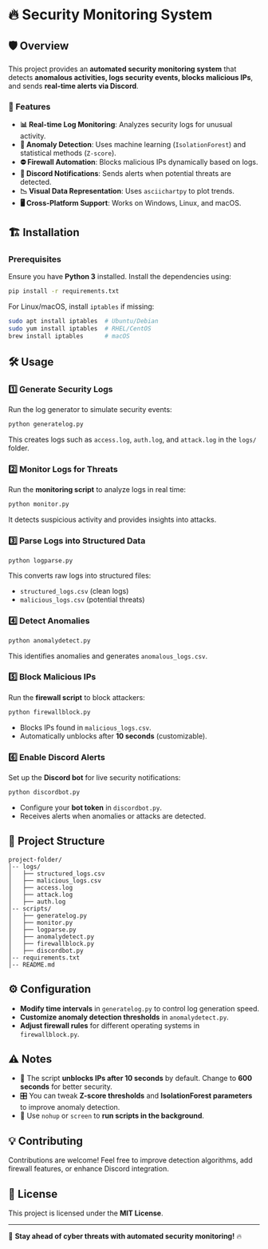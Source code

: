 
# 🔥 Security Monitoring System

## 🛡 Overview
This project provides an **automated security monitoring system** that detects **anomalous activities, logs security events, blocks malicious IPs**, and sends **real-time alerts via Discord**.

### 🚀 Features
- **📊 Real-time Log Monitoring**: Analyzes security logs for unusual activity.
- **🧠 Anomaly Detection**: Uses machine learning (`IsolationForest`) and statistical methods (`Z-score`).
- **⛔ Firewall Automation**: Blocks malicious IPs dynamically based on logs.
- **📩 Discord Notifications**: Sends alerts when potential threats are detected.
- **📉 Visual Data Representation**: Uses `asciichartpy` to plot trends.
- **🖥 Cross-Platform Support**: Works on Windows, Linux, and macOS.

## 🏗 Installation
### Prerequisites
Ensure you have **Python 3** installed. Install the dependencies using:
```sh
pip install -r requirements.txt
```
For Linux/macOS, install `iptables` if missing:
```sh
sudo apt install iptables  # Ubuntu/Debian
sudo yum install iptables  # RHEL/CentOS
brew install iptables      # macOS
```

## 🛠 Usage
### 1️⃣ Generate Security Logs
Run the log generator to simulate security events:
```sh
python generatelog.py
```
This creates logs such as `access.log`, `auth.log`, and `attack.log` in the `logs/` folder.

### 2️⃣ Monitor Logs for Threats
Run the **monitoring script** to analyze logs in real time:
```sh
python monitor.py
```
It detects suspicious activity and provides insights into attacks.

### 3️⃣ Parse Logs into Structured Data
```sh
python logparse.py
```
This converts raw logs into structured files:
- `structured_logs.csv` (clean logs)
- `malicious_logs.csv` (potential threats)

### 4️⃣ Detect Anomalies
```sh
python anomalydetect.py
```
This identifies anomalies and generates `anomalous_logs.csv`.

### 5️⃣ Block Malicious IPs
Run the **firewall script** to block attackers:
```sh
python firewallblock.py
```
- Blocks IPs found in `malicious_logs.csv`.
- Automatically unblocks after **10 seconds** (customizable).

### 6️⃣ Enable Discord Alerts
Set up the **Discord bot** for live security notifications:
```sh
python discordbot.py
```
- Configure your **bot token** in `discordbot.py`.
- Receives alerts when anomalies or attacks are detected.

## 📂 Project Structure
```
project-folder/
│-- logs/
│   ├── structured_logs.csv
│   ├── malicious_logs.csv
│   ├── access.log
│   ├── attack.log
│   ├── auth.log
│-- scripts/
│   ├── generatelog.py
│   ├── monitor.py
│   ├── logparse.py
│   ├── anomalydetect.py
│   ├── firewallblock.py
│   ├── discordbot.py
│-- requirements.txt
│-- README.md
```

## ⚙ Configuration
- **Modify time intervals** in `generatelog.py` to control log generation speed.
- **Customize anomaly detection thresholds** in `anomalydetect.py`.
- **Adjust firewall rules** for different operating systems in `firewallblock.py`.

## ⚠ Notes
- 🔄 The script **unblocks IPs after 10 seconds** by default. Change to **600 seconds** for better security.
- 🎛 You can tweak **Z-score thresholds** and **IsolationForest parameters** to improve anomaly detection.
- 🔧 Use `nohup` or `screen` to **run scripts in the background**.

## 💡 Contributing
Contributions are welcome! Feel free to improve detection algorithms, add firewall features, or enhance Discord integration.

## 📜 License
This project is licensed under the **MIT License**.

---
🚀 **Stay ahead of cyber threats with automated security monitoring!** 🔥

